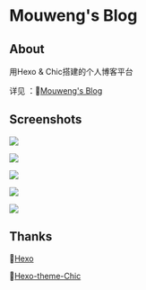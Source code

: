 # Mouweng's Blog

## About

用Hexo & Chic搭建的个人博客平台

详见 ：🔗[Mouweng's Blog](http://www.mouweng.website)

## Screenshots

![](https://tva1.sinaimg.cn/large/007S8ZIlly1gib840qp6hj312k0u078l.jpg)

![](https://tva1.sinaimg.cn/large/007S8ZIlly1gib84q2v5gj312k0u0dr0.jpg)

![](https://tva1.sinaimg.cn/large/007S8ZIlly1gib851ylbej30rs1igqef.jpg)

![](https://tva1.sinaimg.cn/large/007S8ZIlly1gib857rxy1j30rs1igk03.jpg)

![](https://tva1.sinaimg.cn/large/007S8ZIlly1gib85atbuxj30rs1ig11a.jpg)

## Thanks

🔗[Hexo](https://hexo.io/zh-cn/)

🔗[Hexo-theme-Chic](https://github.com/Siricee/hexo-theme-Chic/blob/master/README-CN.md#introduction-介绍)

